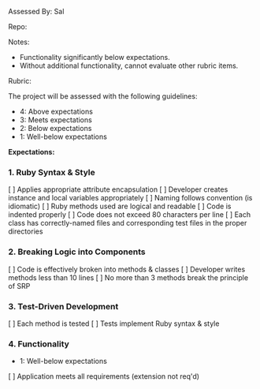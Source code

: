 Assessed By: Sal

Repo:

Notes:

* Functionality significantly below expectations.
* Without additional functionality, cannot evaluate other rubric items.

Rubric:


The project will be assessed with the following guidelines:

* 4: Above expectations
* 3: Meets expectations
* 2: Below expectations
* 1: Well-below expectations

**Expectations:**

### 1. Ruby Syntax & Style

[ ] Applies appropriate attribute encapsulation
[ ] Developer creates instance and local variables appropriately
[ ] Naming follows convention (is idiomatic)
[ ] Ruby methods used are logical and readable
[ ] Code is indented properly
[ ] Code does not exceed 80 characters per line
[ ] Each class has correctly-named files and corresponding test files in the proper directories

### 2. Breaking Logic into Components

[ ] Code is effectively broken into methods & classes
[ ] Developer writes methods less than 10 lines
[ ] No more than 3 methods break the principle of SRP


### 3. Test-Driven Development

[ ] Each method is tested
[ ] Tests implement Ruby syntax & style


### 4. Functionality

* 1: Well-below expectations

[ ] Application meets all requirements (extension not req'd)
